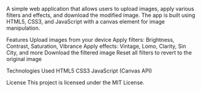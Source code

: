 A simple web application that allows users to upload images, apply various filters and effects, and download the modified image. The app is built using HTML5, CSS3, and JavaScript with a canvas element for image manipulation.

Features
Upload images from your device
Apply filters: Brightness, Contrast, Saturation, Vibrance
Apply effects: Vintage, Lomo, Clarity, Sin City, and more
Download the filtered image
Reset all filters to revert to the original image



Technologies Used
HTML5
CSS3
JavaScript (Canvas API)


License
This project is licensed under the MIT License.

